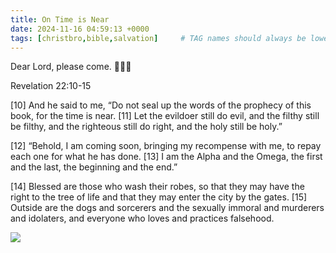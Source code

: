 ```yaml
---
title: On Time is Near
date: 2024-11-16 04:59:13 +0000
tags: [christbro,bible,salvation]     # TAG names should always be lowercase
---
```


Dear Lord, please come. 🙏🫶🥺

Revelation 22:10-15

[10] And he said to me, “Do not seal up the words of the prophecy of this book, for the time is near. [11] Let the evildoer still do evil, and the filthy still be filthy, and the righteous still do right, and the holy still be holy.”

[12] “Behold, I am coming soon, bringing my recompense with me, to repay each one for what he has done. [13] I am the Alpha and the Omega, the first and the last, the beginning and the end.”

[14] Blessed are those who wash their robes, so that they may have the right to the tree of life and that they may enter the city by the gates. [15] Outside are the dogs and sorcerers and the sexually immoral and murderers and idolaters, and everyone who loves and practices falsehood.

![](/74a1e11d3ac2f38f6ff79c1ae991379d.jpeg)